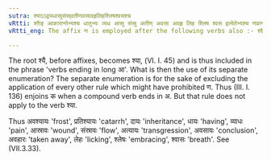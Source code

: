 ```yaml
---
sutra: श्याऽऽद्व्यधास्रुसंस्र्वतीणवसावहृलिहश्लिषश्वसश्च
vRtti: श्तैङ् आकारान्तेभ्यश्च धातुभ्यः व्यध आस्रु संस्रु अतीण् अवसा अवहृ लिह श्लिष श्वस इत्येतेभ्यश्च णप्रत्ययो भवति ॥
vRtti_eng: The affix ण is employed after the following verbs also :- श्वै 'to go', verbs ending in long आ, व्यध 'to pierce', आस्रु 'to pain', संस्रु 'to flow', अतीण् 'to pass on', अवसा 'to complete', अवहृ 'to take away', लिह 'to lick', श्लिष 'to embrace', and श्वस 'to breathe'.

---
```

The root श्यै, before affixes, becomes श्या, (VI. I. 45) and is thus included in the phrase 'verbs ending in long आ'. What is then the use of its separate enumeration? The separate enumeration is for the sake of excluding the application of every other rule which might have prohibited ण. Thus (III. I. 136) enjoins क when a compound verb ends in अ. But that rule does not apply to the verb श्या.

Thus अवश्यायः 'frost', प्रतिश्यायः 'catarrh', दायः 'inheritance', धायः 'having', व्याधः 'pain', आस्रावः 'wound', संस्रावः 'flow', अत्यायः 'transgression', अवसायः 'conclusion', अवहारः 'taken away', लेहः 'licking', श्लेषः 'embracing', श्वासः 'breath'. See (VII.3.33). 